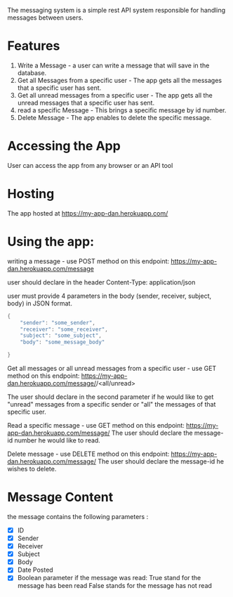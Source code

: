 

The messaging system is a simple rest API system responsible for handling messages between users.

# Features
1. Write a Message - a user can write a message that will save in the database.
2. Get all Messages from a specific user - The app gets all the messages that a specific user has sent.
3. Get all unread messages from a specific user - The app gets all the unread messages that a specific user has sent.
4. read a specific Message - This brings a specific message by id number.
5. Delete Message - The app enables to delete the specific message.

# Accessing the App

User can access the app from any browser or an API tool 

# Hosting

The app hosted at https://my-app-dan.herokuapp.com/

# Using the app:

writing a message - use POST method on this endpoint: https://my-app-dan.herokuapp.com/message

user should declare in the header 
Content-Type: application/json

user must provide 4 parameters in the body (sender, receiver, subject, body) in JSON format.

``` swift
{
    "sender": "some_sender",
    "receiver": "some_receiver",
    "subject": "some_subject",
    "body": "some_message_body"

}
```
Get all messages or all unread messages from a specific user -  use GET method on this endpoint: https://my-app-dan.herokuapp.com/message/<sender>/<all/unread>
  
The user should declare in the second parameter if he would like to get "unread" messages from a specific sender or "all"  the messages of that specific user.
  
Read a specific message -  use GET method on this endpoint: https://my-app-dan.herokuapp.com/message/<id>
The user should declare the message-id number he would like to read.
  
 Delete message - use DELETE method on this endpoint: https://my-app-dan.herokuapp.com/message/<id>
The user should declare the message-id he wishes to delete.
  
# Message Content
the message contains the following parameters :

- [x] ID
- [x] Sender
- [x] Receiver
- [x] Subject
- [x] Body
- [x] Date Posted
- [x] Boolean parameter if the message was read:
 True stand for the message has been read False stands for the message has not read
